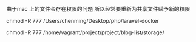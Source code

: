  由于mac 上的文件会存在权限的问题 所以经常要重新为共享文件赋予新的权限
 
 
 chmod -R 777 /Users/chenming/Desktop/php/laravel-docker
 
 chmod -R 777 /home/vagrant/project/project/blog-list/storage/
 
 